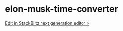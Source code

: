# elon-musk-time-converter

[Edit in StackBlitz next generation editor ⚡️](https://stackblitz.com/~/github.com/lx-0/elon-musk-time-converter)
